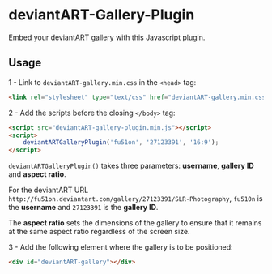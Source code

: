deviantART-Gallery-Plugin
=========================

Embed your deviantART gallery with this Javascript plugin.

Usage
-----

1 - Link to `deviantART-gallery.min.css` in the `<head>` tag:

```html
<link rel="stylesheet" type="text/css" href="deviantART-gallery.min.css"/>
```

2 - Add the scripts before the closing `</body>` tag:

```html
<script src="deviantART-gallery-plugin.min.js"></script>
<script>
    deviantARTGalleryPlugin('fu51on', '27123391', '16:9');
</script>
```

`deviantARTGalleryPlugin()` takes three parameters: **username**, **gallery ID** and **aspect ratio**.

For the deviantART URL `http://fu51on.deviantart.com/gallery/27123391/SLR-Photography`, `fu510n` is the **username** and `27123391` is the **gallery ID**.

The **aspect ratio** sets the dimensions of the gallery to ensure that it remains at the same aspect ratio regardless of the screen size.

3 - Add the following element where the gallery is to be positioned:

```html
<div id="deviantART-gallery"></div>
```